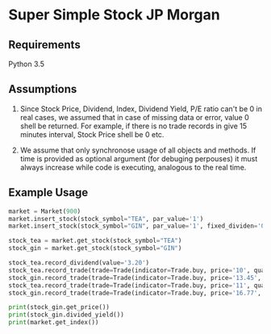 # Super Simple Stock JP Morgan

Requirements
------------
Python 3.5

Assumptions
------------
1. Since Stock Price, Dividend, Index, Dividend Yield, P/E ratio can't be 0 in real
cases, we assumed that in case of missing data or error, value 0 shell be returned.
For example, if there is no trade records in give 15 minutes interval, 
Stock Price shell be 0 etc.

2. We assume that only synchronose usage of all objects and methods. If time is 
provided as optional argument (for debuging perpouses) it must always increase 
while code is executing, analogous to the real time.

Example Usage
-------------
```python
market = Market(900)
market.insert_stock(stock_symbol="TEA", par_value='1')
market.insert_stock(stock_symbol="GIN", par_value='1', fixed_dividen='0.02')

stock_tea = market.get_stock(stock_symbol="TEA")
stock_gin = market.get_stock(stock_symbol="GIN")

stock_tea.record_dividend(value='3.20')
stock_tea.record_trade(trade=Trade(indicator=Trade.buy, price='10', quantity='100'))
stock_gin.record_trade(trade=Trade(indicator=Trade.buy, price='13.45', quantity='100'))
stock_tea.record_trade(trade=Trade(indicator=Trade.buy, price='11', quantity='400'))
stock_gin.record_trade(trade=Trade(indicator=Trade.buy, price='16.77', quantity='400'))

print(stock_gin.get_price())
print(stock_gin.divided_yield())
print(market.get_index())
```